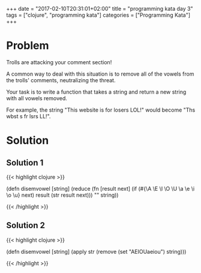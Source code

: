 +++
date = "2017-02-10T20:31:01+02:00"
title = "programming kata day 3"
tags = ["clojure", "programming kata"]
categories = ["Programming Kata"]
+++

# Problem

Trolls are attacking your comment section!

A common way to deal with this situation is to remove all of the vowels from the trolls' comments, neutralizing the threat.

Your task is to write a function that takes a string and return a new string with all vowels removed.

For example, the string "This website is for losers LOL!" would become "Ths wbst s fr lsrs LL!".

# Solution

## Solution 1

{{< highlight clojure >}}

(defn disemvowel
  [string]
  (reduce (fn [result next]
            (if (#{\A \E \I \O \U \a \e \i \o \u} next)
              result
              (str result next)))
          ""
          string))

{{< /highlight >}}

## Solution 2

{{< highlight clojure >}}

(defn disemvowel
  [string]
  (apply str (remove (set "AEIOUaeiou") string)))

{{< /highlight >}}
